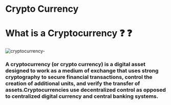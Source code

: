 # Crypto Currency

# What is a Cryptocurrency :question: :question:

![cryptocurrency-](https://user-images.githubusercontent.com/56226813/78174509-001c3400-7477-11ea-9b13-213dbd109946.jpg)

### A cryptocurrency (or crypto currency) is a digital asset designed to work as a medium of exchange that uses strong cryptography to secure financial transactions, control the creation of additional units, and verify the transfer of assets.Cryptocurrencies use decentralized control as opposed to centralized digital currency and central banking systems.
